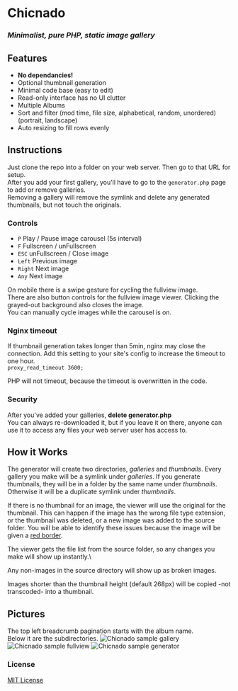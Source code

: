 # Chicnado
### _Minimalist, pure PHP, static image gallery_

## Features
- __No dependancies!__
- Optional thumbnail generation
- Minimal code base (easy to edit)
- Read-only interface has no UI clutter
- Multiple Albums
- Sort and filter (mod time, file size, alphabetical, random, unordered) (portrait, landscape)
- Auto resizing to fill rows evenly

## Instructions
Just clone the repo into a folder on your web server. Then go to that URL for setup.\
After you add your first gallery, you'll have to go to the `generator.php` page to add or remove galleries.\
Removing a gallery will remove the symlink and delete any generated thumbnails, but not touch the originals.

### Controls
- `P` Play / Pause image carousel (5s interval)
- `F` Fullscreen / unFullscreen
- `ESC` unFullscreen / Close image
- `Left` Previous image
- `Right` Next image
- `Any` Next image

On mobile there is a swipe gesture for cycling the fullview image.\
There are also button controls for the fullview image viewer. Clicking the grayed-out background also closes the image.\
You can manually cycle images while the carousel is on.

### Nginx timeout
If thumbnail generation takes longer than 5min, nginx may close the connection. Add this setting to your site's config to increase the timeout to one hour.\
`proxy_read_timeout 3600;`

PHP will not timeout, because the timeout is overwritten in the code.

### Security
After you've added your galleries, __delete generator.php__\
You can always re-downloaded it, but if you leave it on there, anyone can use it to access any files your web server user has access to.

## How it Works
The generator will create two directories, _galleries_ and _thumbnails_. Every gallery you make will be a symlink under _galleries_. If you generate thumbnails, they will be in a folder by the same name under _thumbnails_. Otherwise it will be a duplicate symlink under _thumbnails_.

If there is no thumbnail for an image, the viewer will use the original for the thumbnail. This can happen if the image has the wrong file type extension, or the thumbnail was deleted, or a new image was added to the source folder. You will be able to identify these issues because the image will be given a <u>red border</u>.

The viewer gets the file list from the source folder, so any changes you make will show up instantly.\

Any non-images in the source directory will show up as broken images.

Images shorter than the thumbnail height (default 268px) will be copied -not transcoded- into a thumbnail.

## Pictures
The top left breadcrumb pagination starts with the album name.\
Below it are the subdirectories.
![Chicnado sample gallery](https://i.imgur.com/9CaDQE0.png)
![Chicnado sample fullview](https://i.imgur.com/boaXKBV.png)
![Chicnado sample generator](https://i.imgur.com/agqMSrV.png)

### License
[MIT License](LICENSE.txt)

